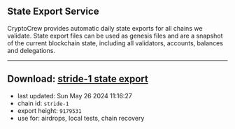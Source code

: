 ## State Export Service
CryptoCrew provides automatic daily state exports for all chains we validate. State export files can be used as genesis files and are a snapshot of the current blockchain state, including all validators, accounts, balances and delegations.

---
**Download: [stride-1 state export](https://dl-eu2.ccvalidators.com/SERVICE/stride/stride-1_export_9179531.json)**
---

- last updated: Sun May 26 2024 11:16:27
- chain id: `stride-1`
- export height: `9179531`
- use for: airdrops, local tests, chain recovery
